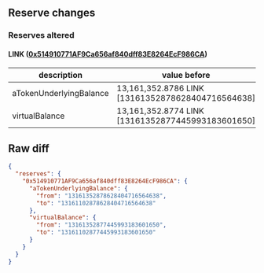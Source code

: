 ## Reserve changes

### Reserves altered

#### LINK ([0x514910771AF9Ca656af840dff83E8264EcF986CA](https://etherscan.io/address/0x514910771AF9Ca656af840dff83E8264EcF986CA))

| description | value before | value after |
| --- | --- | --- |
| aTokenUnderlyingBalance | 13,161,352.8786 LINK [13161352878628404716564638] | 13,161,102.8786 LINK [13161102878628404716564638] |
| virtualBalance | 13,161,352.8774 LINK [13161352877445993183601650] | 13,161,102.8774 LINK [13161102877445993183601650] |


## Raw diff

```json
{
  "reserves": {
    "0x514910771AF9Ca656af840dff83E8264EcF986CA": {
      "aTokenUnderlyingBalance": {
        "from": "13161352878628404716564638",
        "to": "13161102878628404716564638"
      },
      "virtualBalance": {
        "from": "13161352877445993183601650",
        "to": "13161102877445993183601650"
      }
    }
  }
}
```